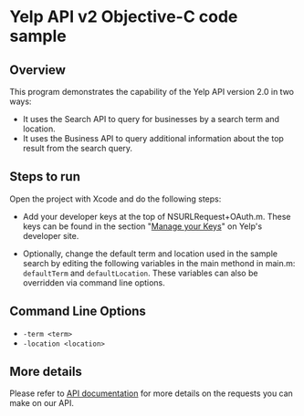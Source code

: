 # Yelp API v2 Objective-C code sample

## Overview

This program demonstrates the capability of the Yelp API version 2.0 in two ways:

- It uses the Search API to query for businesses by a search term and location.
- It uses the Business API to query additional information about the top result from the search query.

## Steps to run

Open the project with Xcode and do the following steps:

- Add your developer keys at the top of NSURLRequest+OAuth.m. These keys can be found in the section "[Manage your Keys](http://www.yelp.com/developers/manage_api_keys)" on Yelp's developer site.

- Optionally, change the default term and location used in the sample search by editing the following variables in the main methond in main.m: `defaultTerm` and `defaultLocation`. These variables can also be overridden via command line options.

## Command Line Options

- `-term <term>`
- `-location <location>`

## More details

Please refer to [API documentation](http://www.yelp.com/developers/documentation)
for more details on the requests you can make on our API.
